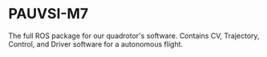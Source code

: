 # PAUVSI-M7
The full ROS package for our quadrotor's software. Contains CV, Trajectory, Control, and Driver software for a autonomous flight.
